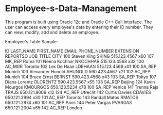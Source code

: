 # Employee-s-Data-Management
This program is built using Oracle 12c and Oracle C++ Call Interface. The user can access every employee's data by entering their ID number. They can view, modify, add and delete an employee.

Employee's Table Sample:

ID  LAST_NAME  FIRST_NAME  EMAIL    PHONE_NUMBER  EXTENSION   REPORTSO    JOB_TITLE    CITY
100	Steven   	 King	       SKING	  515.123.4567	x60	        107         MK_REP       Roma
101	Neena    	 Kochhar	   NKOCHHAR	515.123.4568	x32	        100	        AC_MGR       Toronto
102	Lex	       De Haan	   LDEHAAN	515.123.4569	x01	    		100	        SA_REP       Munich
103	Alexander	 Hunold	     AHUNOLD	590.423.4567	x21		    	102	        AC_REP       Munich
104	Bruce	     Ernst	     BERNST	  590.423.4568	x43         103	        SA_REP       Tokyo
107	Diana	     Lorentz     DLORENTZ	590.423.5567	x55	      	103	        SA_REP       Beijing
124	Kevin      Mourgos	   KMOURGOS	650.123.5234	x78		      100	        SA_REP       Venice
141	Trenna	   Rajs	       TRAJS	  650.121.8009	x12	        124         AC_REP       Utrecht
142	Curtis	   Davies	     CDAVIES	650.121.2994	x30	    		101         AC_REP       Toronto
143	Randall	   Matos	     RMATOS	  650.121.2874	x60	    		101         AC_REP       Paris
144	Peter	     Vargas	     PVARGAS	650.121.2004	x65			    142         AC_REP       London
										
										
										
										
										
										
										
										
										
										
										
										
										
										
										
										
										
										
										
										
										
										
										
										
										
										
										
										
										
										
										
										
										
										
										
										
										
										
										
										
										
										
										
										
										
										
										
										
										
										

